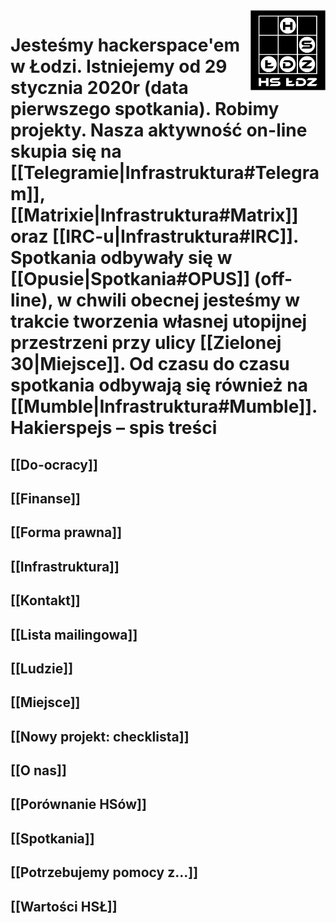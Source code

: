 <img src="https://raw.githubusercontent.com/hakierspejs/wiki/master/media-w-wiki/hakierspejs.png" width="120px" align="right" />

Jesteśmy hackerspace'em w Łodzi. Istniejemy od 29 stycznia 2020r (data pierwszego spotkania). Robimy projekty. Nasza aktywność on-line skupia się na [[Telegramie|Infrastruktura#Telegram]], [[Matrixie|Infrastruktura#Matrix]] oraz [[IRC-u|Infrastruktura#IRC]]. Spotkania odbywały się w [[Opusie|Spotkania#OPUS]] (off-line), w chwili obecnej jesteśmy w trakcie tworzenia własnej utopijnej przestrzeni przy ulicy [[Zielonej 30|Miejsce]]. Od czasu do czasu spotkania odbywają się również na [[Mumble|Infrastruktura#Mumble]].
Hakierspejs – spis treści
=========================

<!--

ls * | rg -v '^Home.md$' | sed -e 's/\.md$/]]/g' -e 's/^/## [[/g' | sort

-->

## [[Do-ocracy]]
## [[Finanse]]
## [[Forma prawna]]
## [[Infrastruktura]]
## [[Kontakt]]
## [[Lista mailingowa]]
## [[Ludzie]]
## [[Miejsce]]
## [[Nowy projekt: checklista]]
## [[O nas]]
## [[Porównanie HSów]]
## [[Spotkania]]
## [[Potrzebujemy pomocy z...]]
## [[Wartości HSŁ]]